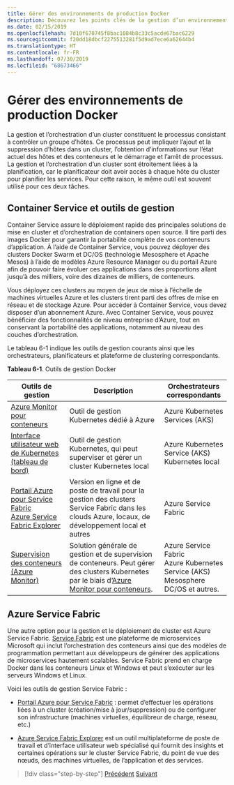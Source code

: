 ```yaml
---
title: Gérer des environnements de production Docker
description: Découvrez les points clés de la gestion d’un environnement de production basé sur un conteneur.
ms.date: 02/15/2019
ms.openlocfilehash: 7d10f670745f8bac1084b8c33c5acde67bac6229
ms.sourcegitcommit: f20dd18dbcf2275513281f5d9ad7ece6a62644b4
ms.translationtype: HT
ms.contentlocale: fr-FR
ms.lasthandoff: 07/30/2019
ms.locfileid: "68673466"
---
```

# <a name="manage-production-docker-environments"></a>Gérer des environnements de production Docker

La gestion et l’orchestration d’un cluster constituent le processus consistant à contrôler un groupe d’hôtes. Ce processus peut impliquer l’ajout et la suppression d’hôtes dans un cluster, l’obtention d’informations sur l’état actuel des hôtes et des conteneurs et le démarrage et l’arrêt de processus. La gestion et l’orchestration d’un cluster sont étroitement liées à la planification, car le planificateur doit avoir accès à chaque hôte du cluster pour planifier les services. Pour cette raison, le même outil est souvent utilisé pour ces deux tâches.

## <a name="container-service-and-management-tools"></a>Container Service et outils de gestion

Container Service assure le déploiement rapide des principales solutions de mise en cluster et d’orchestration de containers open source. Il tire parti des images Docker pour garantir la portabilité complète de vos conteneurs d’application. À l’aide de Container Service, vous pouvez déployer des clusters Docker Swarm et DC/OS (technologie Mesosphere et Apache Mesos) à l’aide de modèles Azure Resource Manager ou du portail Azure afin de pouvoir faire évoluer ces applications dans des proportions allant jusqu’à des milliers, voire des dizaines de milliers, de conteneurs.

Vous déployez ces clusters au moyen de jeux de mise à l’échelle de machines virtuelles Azure et les clusters tirent parti des offres de mise en réseau et de stockage Azure. Pour accéder à Container Service, vous devez disposer d’un abonnement Azure. Avec Container Service, vous pouvez bénéficier des fonctionnalités de niveau entreprise d’Azure, tout en conservant la portabilité des applications, notamment au niveau des couches d’orchestration.

Le tableau 6-1 indique les outils de gestion courants ainsi que les orchestrateurs, planificateurs et plateforme de clustering correspondants.

**Tableau 6-1**. Outils de gestion Docker

| Outils de gestion | Description | Orchestrateurs correspondants |
|------------------|-------------|-----------------------|
| [Azure Monitor pour conteneurs](https://docs.microsoft.com/azure/monitoring/monitoring-container-insights-overview) | Outil de gestion Kubernetes dédié à Azure | Azure Kubernetes Services (AKS) |
| [Interface utilisateur web de Kubernetes (tableau de bord)](https://kubernetes.io/docs/tasks/access-application-cluster/web-ui-dashboard/) | Outil de gestion Kubernetes, qui peut superviser et gérer un cluster Kubernetes local | Azure Kubernetes Service (AKS)<br/>Kubernetes local |
| [Portail Azure pour Service Fabric](https://docs.microsoft.com/azure/service-fabric/service-fabric-cluster-creation-via-portal)<br/>[Azure Service Fabric Explorer](https://docs.microsoft.com/azure/service-fabric/service-fabric-visualizing-your-cluster) | Version en ligne et de poste de travail pour la gestion des clusters Service Fabric dans les clouds Azure, locaux, de développement local et autres | Azure Service Fabric |
| [Supervision des conteneurs (Azure Monitor)](https://docs.microsoft.com/azure/azure-monitor/insights/containers) | Solution générale de gestion et de supervision de conteneurs. Peut gérer des clusters Kubernetes par le biais d’[Azure Monitor pour conteneurs](https://docs.microsoft.com/azure/monitoring/monitoring-container-insights-overview). | Azure Service Fabric<br/>Azure Kubernetes Service (AKS)<br/>Mesosphere DC/OS et autres. |

## <a name="azure-service-fabric"></a>Azure Service Fabric

Une autre option pour la gestion et le déploiement de cluster est Azure Service Fabric. [Service Fabric](https://azure.microsoft.com/services/service-fabric/) est une plateforme de microservices Microsoft qui inclut l’orchestration des conteneurs ainsi que des modèles de programmation permettant aux développeurs de générer des applications de microservices hautement scalables. Service Fabric prend en charge Docker dans les conteneurs Linux et Windows et peut s’exécuter sur les serveurs Windows et Linux.

Voici les outils de gestion Service Fabric :

- [Portail Azure pour Service Fabric](https://docs.microsoft.com/azure/service-fabric/service-fabric-cluster-creation-via-portal) : permet d’effectuer les opérations liées à un cluster (création/mise à jour/suppression) ou de configurer son infrastructure (machines virtuelles, équilibreur de charge, réseau, etc.)

- [Azure Service Fabric Explorer](https://docs.microsoft.com/azure/service-fabric/service-fabric-visualizing-your-cluster) est un outil multiplateforme de poste de travail et d’interface utilisateur web spécialisé qui fournit des insights et certaines opérations sur le cluster Service Fabric, du point de vue des nœuds, des machines virtuelles, de l’application et des services.

>[!div class="step-by-step"]
>[Précédent](run-microservices-based-applications-in-production.md)
>[Suivant](monitor-containerized-application-services.md)
